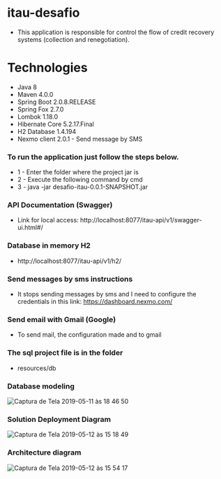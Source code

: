 # itau-desafio

- This application is responsible for 
control the flow of credit recovery systems (collection and renegotiation).

# Technologies

- Java 8
- Maven 4.0.0
- Spring Boot 2.0.8.RELEASE
- Spring Fox 2.7.0
- Lombok 1.18.0
- Hibernate Core 5.2.17.Final
- H2 Database 1.4.194
- Nexmo client 2.0.1 - Send message by SMS

### To run the application just follow the steps below.

- 1 - Enter the folder where the project jar is
- 2 - Execute the following command by cmd
- 3 - java -jar desafio-itau-0.0.1-SNAPSHOT.jar

### API Documentation (Swagger)
- Link for local access: http://localhost:8077/itau-api/v1/swagger-ui.html#/

### Database in memory H2
- http://localhost:8077/itau-api/v1/h2/

### Send messages by sms instructions
- It stops sending messages by sms and I need to configure the credentials in this link: https://dashboard.nexmo.com/

### Send email with Gmail (Google)
- To send mail, the configuration made and to gmail

### The sql project file is in the folder
- resources/db

### Database modeling
![Captura de Tela 2019-05-11 às 18 46 50](https://user-images.githubusercontent.com/27180618/57575590-b4f2d000-7423-11e9-9ad5-ec3623d012bf.png)

### Solution Deployment Diagram
![Captura de Tela 2019-05-12 às 15 18 49](https://user-images.githubusercontent.com/27180618/57586263-c989a380-74c9-11e9-9254-14a959166194.png)

### Architecture diagram
![Captura de Tela 2019-05-12 às 15 54 17](https://user-images.githubusercontent.com/27180618/57586610-68180380-74ce-11e9-91e7-b9234da63b0c.png)
